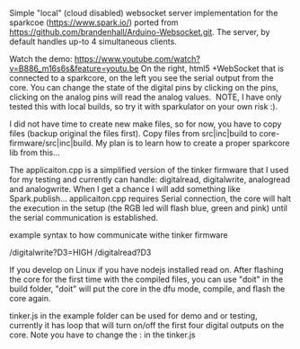 Simple "local" (cloud disabled) websocket server implementation for the sparkcoe (https://www.spark.io/) ported from https://github.com/brandenhall/Arduino-Websocket.git.
The server, by default handles up-to 4 simultaneous clients.

Watch the demo:
https://www.youtube.com/watch?v=B886_m16s6s&feature=youtu.be
On the right, html5 +WebSocket that is connected to a sparkcore, on the left you see the serial output from the core. You can change the state of the digital pins by clicking on the pins, clicking on the analog pins will read the analog values. ﻿
NOTE, I have only tested this with local builds, so try it with sparkulator on your own risk :).

I did not have time to create new make files, so for now, you have to copy files (backup original the files first).
Copy files from src|inc|build to core-firmware/src|inc|build. My plan is to learn how to create a proper sparkcore lib from this...

The applicaiton.cpp is a simplified version of the tinker firmware that I used for my testing and currently can handle: digitalread, digitalwrite, analogread and analogwrite. When I get a chance I will add something like Spark.publish... 
applicaiton.cpp requires Serial connection, the core will halt the execution in the setup (the RGB led will flash blue, green and pink) until the serial communication is established. 

example syntax to how communicate withe tinker firmware

/digitalwrite?D3=HIGH
/digitalread?D3

If you develop on Linux if you have nodejs installed read on.
After flashing the core for the first time with the compiled files, you can use "doit" in the build folder, "doit" will put the core in the dfu mode, compile, and flash the core again.

tinker.js in the example folder can be used for demo and or testing, currently it has loop that will turn on/off the first four digital outputs on the core.
Note you have to change the <IP>:<PORT> in the tinker.js


